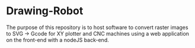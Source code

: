 # Drawing-Robot

The purpose of this repository is to host software to convert raster images to SVG -> Gcode for XY plotter and CNC machines using a web application on the front-end with a nodeJS back-end.
